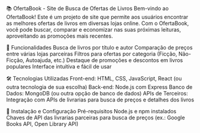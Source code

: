 📚 OfertaBook - Site de Busca de Ofertas de Livros
Bem-vindo ao OfertaBook! 
Este é um projeto de site que permite aos usuários encontrar as melhores ofertas de livros em diversas lojas online. Com o OfertaBook, você pode buscar, comparar e economizar nas suas próximas leituras, aproveitando as promoções mais recentes.

🚀 Funcionalidades
Busca de livros por título e autor
Comparação de preços entre várias lojas parceiras
Filtros para ofertas por categoria (Ficção, Não-Ficção, Autoajuda, etc.)
Destaque de promoções e descontos em livros populares
Interface intuitiva e fácil de usar

🛠️ Tecnologias Utilizadas
Front-end: HTML, CSS, JavaScript, React (ou outra tecnologia de sua escolha)
Back-end: Node.js com Express
Banco de Dados: MongoDB (ou outra opção de banco de dados)
APIs de Terceiros: Integração com APIs de livrarias para busca de preços e detalhes dos livros

📖 Instalação e Configuração
Pré-requisitos
Node.js e npm instalados
Chaves de API das livrarias parceiras para busca de preços (ex.: Google Books API, Open Library API)

